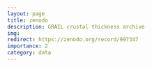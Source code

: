 ```yaml
---
layout: page
title: zenodo
description: GRAIL crustal thickness archive
img:
redirect: https://zenodo.org/record/997347
importance: 2
category: data
---
```

